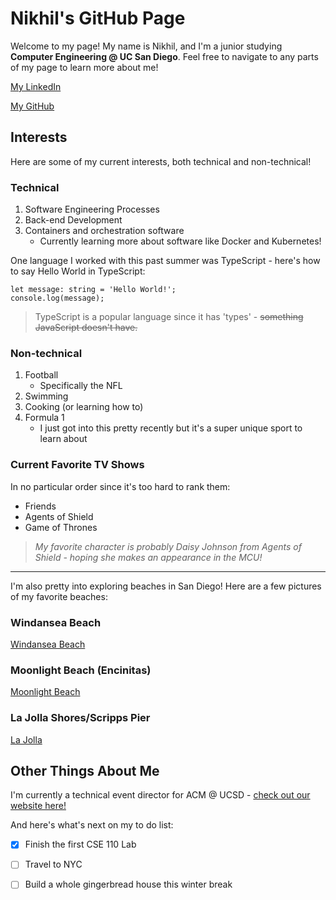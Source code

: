 # Nikhil's GitHub Page



Welcome to my page! My name is Nikhil, and I'm a junior studying **Computer Engineering @ UC San Diego**. Feel free to navigate to any parts of my page to learn more about me!

[My LinkedIn](https://www.linkedin.com/in/nsdange/)

[My GitHub](https://github.com/nik-dange)


## **Interests**

Here are some of my current interests, both technical and non-technical!

### **Technical**
1. Software Engineering Processes
2. Back-end Development
3. Containers and orchestration software
    - Currently learning more about software like Docker and Kubernetes!

One language I worked with this past summer was TypeScript - here's how to say Hello World in TypeScript:

```
let message: string = 'Hello World!';
console.log(message);
```
> TypeScript is a popular language since it has 'types' - ~~something JavaScript doesn't have.~~
### **Non-technical**

1. Football
    - Specifically the NFL
2. Swimming
3. Cooking (or learning how to)
4. Formula 1
    - I just got into this pretty recently but it's a super unique sport to learn about


### **Current Favorite TV Shows**
In no particular order since it's too hard to rank them:
- Friends
- Agents of Shield
- Game of Thrones

> *My favorite character is probably Daisy Johnson from Agents of Shield - hoping she makes an appearance in the MCU!*

---

I'm also pretty into exploring beaches in San Diego! Here are a few pictures of my favorite beaches:

### **Windansea Beach**

[Windansea Beach](Windansea.jpg)
### **Moonlight Beach (Encinitas)**
[Moonlight Beach](Encinitas.JPG)
### **La Jolla Shores/Scripps Pier**
[La Jolla](LaJolla.JPG)

## **Other Things About Me**

I'm currently a technical event director for ACM @ UCSD - [check out our website here!](https://acmucsd.com)

And here's what's next on my to do list:

- [x] Finish the first CSE 110 Lab
- [ ] Travel to NYC
- [ ] Build a whole gingerbread house this winter break


